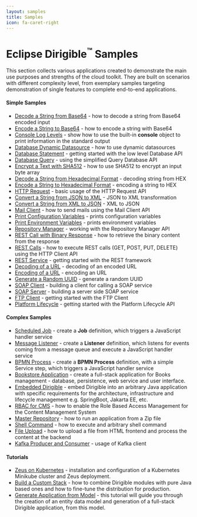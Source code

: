 ```yaml
---
layout: samples
title: Samples
icon: fa-caret-right
---
```


Eclipse Dirigible<sup>&trade;</sup> Samples
===

This section collects various applications created to demonstrate the main use purposes and strengths of the cloud toolkit.
They are built on scenarios with different complexity level, from exemplary samples targeting demonstration of single features to complete end-to-end applications.

#### Simple Samples

* [Decode a String from Base64](base64-decode) - how to decode a string from Base64 encoded input
* [Encode a String to Base64](base64-encode) - how to encode a string with Base64
* [Console Log Levels](console) - show how to use the built-in **console** object to print information in the standard output
* [Database Dynamic Datasource](database-dynamic) - how to use dynamic datasources
* [Database Statement](database-statement) - getting started with the low level Database API
* [Database Query](database-query) - using the simplified Query Database API
* [Encrypt a Text with SHA512](digest) - how to use SHA512 to encrypt an input byte array
* [Decode a String from Hexadecimal Format](hex-decode) - decoding string from HEX
* [Encode a String to Hexadecimal Format](hex-encode) - encoding a string to HEX
* [HTTP Request](http-request) - basic usage of the HTTP Request API
* [Convert a String from JSON to XML](convert-json2xml) - JSON to XML transformation
* [Convert a String from XML to JSON](convert-xml2json) - XML to JSON
* [Mail Client](mail-client) - how to send mails using the Mail Client API
* [Print Configuration Variables](print-configurations) - prints configuration variables
* [Print Environment Variables](print-env) - prints environment variables
* [Repository Manager](repository-manager) - working with the Repository Manager API
* [REST Call with Binary Response](http-client-binary.md) - how to retrieve the binary content from the response
* [REST Calls](rest-calls) - how to execute REST calls (GET, POST, PUT, DELETE) using the HTTP Client API
* [REST Service](rest-service) - getting started with the REST framework
* [Decoding of a URL](url-decode) - decoding of an encoded URL
* [Encoding of a URL](url-encode) - encoding an URL
* [Generate a Random UUID](uuid-random-generation) - generate a random UUID
* [SOAP Client](soap-client) - building a client for calling a SOAP service
* [SOAP Server](soap-server) - building a server side SOAP service
* [FTP Client](ftp-client) - getting started with the FTP Client
* [Platform Lifecycle](platform-lifecycle) - getting started with the Platform Lifecycle API


#### Complex Samples

* [Scheduled Job](complex/job-console) - create a **Job** definition, which triggers a JavaScript handler service
* [Message Listener](complex/listener-queue) - create a **Listener** definition, which listens for events coming from a message queue and execute a JavaScript handler service
* [BPMN Process](complex/process-console) - create a **BPMN Process** definition, with a simple Service step, which triggers a JavaScript handler service
* [Bookstore Application](complex/bookstore) - create a full-stack application for Books management - database, persistence, web service and user interface.
* [Embedded Dirigible](complex/embedded) - embed Dirigible into an arbitrary Java application with specific requirements for the architecture, infrastructure and lifecycle management e.g. SpringBoot, Jakarta EE, etc.
* [RBAC for CMS](complex/rbac-for-cms) - how to enable the Role Based Access Management for the Content Management System
* [Master Repository](complex/master-repository) - how to run an application from a Zip file
* [Shell Command](complex/shell-command) - how to execute and arbitrary shell command
* [File Upload](complex/file-upload) - how to upload a file from HTML frontend and process the content at the backend
* [Kafka Producer and Consumer](complex/kafka) - usage of Kafka client 



#### Tutorials

* [Zeus on Kubernetes](tutorial_zeus_on_kubernetes_minikube) -  installation and configuration of a Kubernetes Minikube cluster and Zeus deployment.
* [Build a Custom Stack](tutorial_helium_custom_stack) - how to combine Dirigible modules with pure Java based ones and how to fine-tune the distribution for production.
* [Generate Application from Model](tutorial_generate_application_from_model) - this tutorial will guide you through the creation of an entity data model and generation of a full-stack Dirigible application, from this model.


